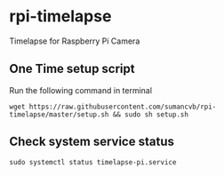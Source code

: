 # rpi-timelapse
Timelapse for Raspberry Pi Camera

## One Time setup script
Run the following command in terminal
    
    wget https://raw.githubusercontent.com/sumancvb/rpi-timelapse/master/setup.sh && sudo sh setup.sh
    
## Check system service status
    
    sudo systemctl status timelapse-pi.service
    
